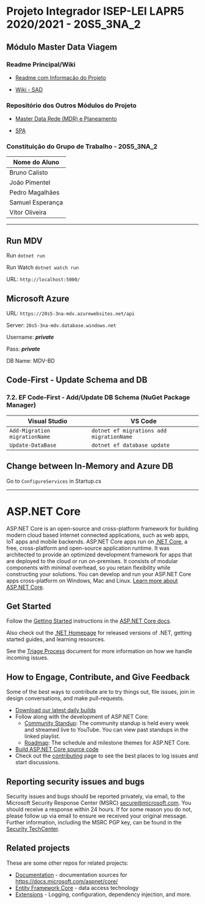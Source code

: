 # Projeto Integrador ISEP-LEI LAPR5 2020/2021 - 20S5_3NA_2

## **Módulo Master Data Viagem**

### Readme Principal/Wiki

* [Readme com Informação do Projeto](../Project_MDR/README.md)

* [Wiki - SAD](../Project_Wiki/Home.md)

### Repositório dos Outros Módulos do Projeto

* [Master Data Rede (MDR) e Planeamento](../Project_MDR/)

* [SPA](../Project_SPA/)

### Constituição do Grupo de Trabalho - 20S5_3NA_2

| Nome do Aluno		|
|-------------------|
| Bruno Calisto     |
| João Pimentel     |
| Pedro Magalhães   |
| Samuel Esperança  |
| Vítor Oliveira    |

-------------------------

## Run MDV

Run `dotnet run`

Run Watch `dotnet watch run`

URL: `http://localhost:5000/`

## Microsoft Azure

URL: `https://20s5-3na-mdv.azurewebsites.net/api`

Server: `20s5-3na-mdv.database.windows.net`

Username: ***private***

Pass: ***private***

DB Name: MDV-BD

## Code-First - Update Schema and DB

### 7.2. EF Code-First - Add/Update DB Schema (NuGet Package Manager)

| Visual Studio | VS Code |
|---------|---------|
| `Add-Migration migrationName` | `dotnet ef migrations add migrationName` |
| `Update-DataBase` | `dotnet ef database update` |

## Change between In-Memory and Azure DB

Go to `ConfigureServices` in Startup.cs

-------------------------

# ASP.NET Core

ASP.NET Core is an open-source and cross-platform framework for building modern cloud based internet connected applications, such as web apps, IoT apps and mobile backends. ASP.NET Core apps run on [.NET Core](https://dot.net), a free, cross-platform and open-source application runtime. It was architected to provide an optimized development framework for apps that are deployed to the cloud or run on-premises. It consists of modular components with minimal overhead, so you retain flexibility while constructing your solutions. You can develop and run your ASP.NET Core apps cross-platform on Windows, Mac and Linux. [Learn more about ASP.NET Core](https://docs.microsoft.com/aspnet/core/).

## Get Started

Follow the [Getting Started](https://docs.microsoft.com/aspnet/core/getting-started) instructions in the [ASP.NET Core docs](https://docs.microsoft.com/aspnet/index).

Also check out the [.NET Homepage](https://www.microsoft.com/net) for released versions of .NET, getting started guides, and learning resources.

See the [Triage Process](https://github.com/dotnet/aspnetcore/blob/master/docs/TriageProcess.md) document for more information on how we handle incoming issues.

## How to Engage, Contribute, and Give Feedback

Some of the best ways to contribute are to try things out, file issues, join in design conversations,
and make pull-requests.

* [Download our latest daily builds](./docs/DailyBuilds.md)
* Follow along with the development of ASP.NET Core:
    * [Community Standup](https://live.asp.net): The community standup is held every week and streamed live to YouTube. You can view past standups in the linked playlist.
    * [Roadmap](https://github.com/dotnet/aspnetcore/wiki/Roadmap): The schedule and milestone themes for ASP.NET Core.
* [Build ASP.NET Core source code](./docs/BuildFromSource.md)
* Check out the [contributing](CONTRIBUTING.md) page to see the best places to log issues and start discussions.

## Reporting security issues and bugs

Security issues and bugs should be reported privately, via email, to the Microsoft Security Response Center (MSRC)  secure@microsoft.com. You should receive a response within 24 hours. If for some reason you do not, please follow up via email to ensure we received your original message. Further information, including the MSRC PGP key, can be found in the [Security TechCenter](https://technet.microsoft.com/en-us/security/ff852094.aspx).

## Related projects

These are some other repos for related projects:

* [Documentation](https://github.com/aspnet/Docs) - documentation sources for https://docs.microsoft.com/aspnet/core/
* [Entity Framework Core](https://github.com/dotnet/efcore) - data access technology
* [Extensions](https://github.com/dotnet/extensions) - Logging, configuration, dependency injection, and more.